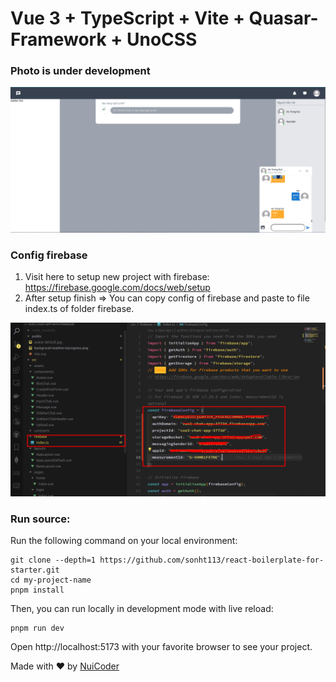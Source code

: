 # Vue 3 + TypeScript + Vite + Quasar-Framework + UnoCSS

### Photo is under development

<div align="center">
  <img src="./public/backgroud-readme-inprogress.png" />
</div>

### Config firebase

1. Visit here to setup new project with firebase: https://firebase.google.com/docs/web/setup
2. After setup finish => You can copy config of firebase and paste to file index.ts of folder firebase.
<div align="center">
  <img src="./public/example-config-firebase.png" />
</div>

### Run source:

Run the following command on your local environment:

```shell
git clone --depth=1 https://github.com/sonht113/react-boilerplate-for-starter.git
cd my-project-name
pnpm install
```

Then, you can run locally in development mode with live reload:

```shell
pnpm run dev
```

Open http://localhost:5173 with your favorite browser to see your project.

Made with ♥ by [NuiCoder](https://www.facebook.com/profile.php?id=100032736788526&locale=vi_VN)
